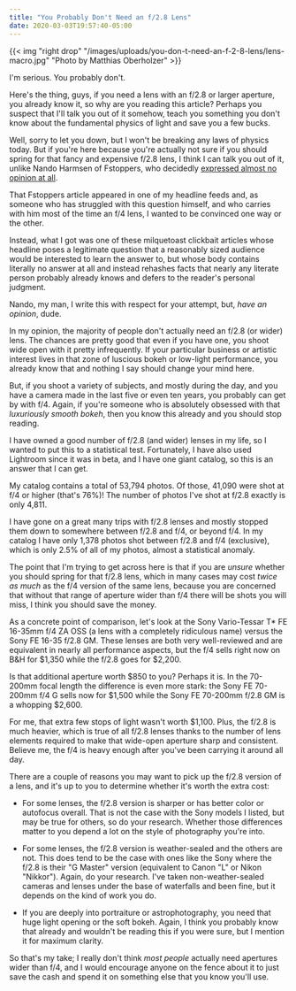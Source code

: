 ```yaml
---
title: "You Probably Don't Need an f/2.8 Lens"
date: 2020-03-03T19:57:40-05:00
---
```


{{< img "right drop" "/images/uploads/you-don-t-need-an-f-2-8-lens/lens-macro.jpg" "Photo by Matthias Oberholzer" >}}

I'm serious. You probably don't.

Here's the thing, guys, if you need a lens with an f/2.8 or larger aperture, you
already know it, so why are you reading this article? Perhaps you suspect that
I'll talk you out of it somehow, teach you something you don't know about the
fundamental physics of light and save you a few bucks.

Well, sorry to let you down, but I won't be breaking any laws of physics
today. But if you're here because you're actually not sure if you should spring
for that fancy and expensive f/2.8 lens, I think I can talk you out of it,
unlike Nando Harmsen of Fstoppers, who decidedly [expressed almost no opinion at all](https://fstoppers.com/originals/should-you-invest-large-aperture-lenses-have-f28-or-larger-458899).

<!--more-->

That Fstoppers article appeared in one of my headline feeds and, as someone who
has struggled with this question himself, and who carries with him most of the
time an f/4 lens, I wanted to be convinced one way or the other.

Instead, what I got was one of these milquetoast clickbait articles whose
headline poses a legitimate question that a reasonably sized audience would be
interested to learn the answer to, but whose body contains literally no answer
at all and instead rehashes facts that nearly any literate person probably
already knows and defers to the reader's personal judgment.

Nando, my man, I write this with respect for your attempt, but, _have an
opinion_, dude.

In my opinion, the majority of people don't actually need an f/2.8 (or wider)
lens. The chances are pretty good that even if you have one, you shoot wide open
with it pretty infrequently. If your particular business or artistic interest
lives in that zone of luscious bokeh or low-light performance, you already know
that and nothing I say should change your mind here.

But, if you shoot a variety of subjects, and mostly during the day, and you have
a camera made in the last five or even ten years, you probably can get by with
f/4. Again, if you're someone who is absolutely obsessed with that _luxuriously
smooth bokeh_, then you know this already and you should stop reading.

I have owned a good number of f/2.8 (and wider) lenses in my life, so I wanted
to put this to a statistical test. Fortunately, I have also used Lightroom since
it was in beta, and I have one giant catalog, so this is an answer that I can
get.

My catalog contains a total of 53,794 photos. Of those, 41,090 were shot at f/4
or higher (that's 76%)! The number of photos I've shot at f/2.8 exactly is only
4,811.

I have gone on a great many trips with f/2.8 lenses and mostly stopped them down
to somewhere between f/2.8 and f/4, or beyond f/4. In my catalog I have only
1,378 photos shot between f/2.8 and f/4 (exclusive), which is only 2.5% of all
of my photos, almost a statistical anomaly.

The point that I'm trying to get across here is that if you are _unsure_ whether
you should spring for that f/2.8 lens, which in many cases may cost _twice as
much_ as the f/4 version of the same lens, because you are concerned that
without that range of aperture wider than f/4 there will be shots you will miss,
I think you should save the money.

As a concrete point of comparison, let's look at the Sony Vario-Tessar T* FE
16-35mm f/4 ZA OSS (a lens with a completely ridiculous name) versus the Sony FE
16-35 f/2.8 GM. These lenses are both very well-reviewed and are equivalent in
nearly all performance aspects, but the f/4 sells right now on B&H for $1,350
while the f/2.8 goes for $2,200.

Is that additional aperture worth $850 to you? Perhaps it is. In the 70-200mm
focal length the difference is even more stark: the Sony FE 70-200mm f/4 G sells
now for $1,500 while the Sony FE 70-200mm f/2.8 GM is a whopping $2,600.

For me, that extra few stops of light wasn't worth $1,100. Plus, the f/2.8 is
much heavier, which is true of all f/2.8 lenses thanks to the number of lens
elements required to make that wide-open aperture sharp and consistent. Believe
me, the f/4 is heavy enough after you've been carrying it around all day.

There are a couple of reasons you may want to pick up the f/2.8 version of a
lens, and it's up to you to determine whether it's worth the extra cost:

 * For some lenses, the f/2.8 version is sharper or has better color or
   autofocus overall. That is not the case with the Sony models I listed, but
   may be true for others, so do your research. Whether those differences matter
   to you depend a lot on the style of photography you're into.
   
 * For some lenses, the f/2.8 version is weather-sealed and the others are
   not. This does tend to be the case with ones like the Sony where the f/2.8 is
   their "G Master" version (equivalent to Canon "L" or Nikon "Nikkor"). Again,
   do your research. I've taken non-weather-sealed cameras and lenses under the
   base of waterfalls and been fine, but it depends on the kind of work you do.
   
 * If you are deeply into portraiture or astrophotography, you need that huge
   light opening or the soft bokeh. Again, I think you probably know that
   already and wouldn't be reading this if you were sure, but I mention it for
   maximum clarity.

So that's my take; I really don't think _most people_ actually need apertures
wider than f/4, and I would encourage anyone on the fence about it to just save
the cash and spend it on something else that you know you'll use.

